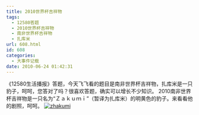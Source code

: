 ```yaml
---
title: 2010世界杯吉祥物
tags:
  - 12580答题
  - 2010世界杯吉祥物
  - 南非世界杯吉祥物
  - 扎库米
url: 608.html
id: 608
categories:
  - 大事件记载
date: 2010-06-24 01:42:31
---
```


《12580生活播报》答题，今天飞飞看的题目是南非世界杯吉祥物，扎库米是一只豹子，呵呵，您答对了吗？很喜欢答题，确实可以增长不少知识。 2010南非世界杯吉祥物是一只名为“Ｚａｋｕｍｉ”（暂译为扎库米）的明黄色的豹子。来看看他的剧照，呵呵。 [![](https://res.cloudinary.com/lhybaobei/image/upload/h_300,w_200/v1563863685/zhakumi_twvtao.jpg "zhakumi")](http://smile.itcao.com/wp-content/uploads/zhakumi.jpg)